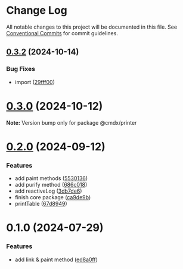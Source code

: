 # Change Log

All notable changes to this project will be documented in this file.
See [Conventional Commits](https://conventionalcommits.org) for commit guidelines.

## [0.3.2](https://github.com/miserylee/cmdx/compare/v0.3.1...v0.3.2) (2024-10-14)

### Bug Fixes

* import ([29fff00](https://github.com/miserylee/cmdx/commit/29fff00de8c3983fe07ea805601199a7c463e4d7))

# [0.3.0](https://github.com/miserylee/cmdx/compare/v0.2.1...v0.3.0) (2024-10-12)

**Note:** Version bump only for package @cmdx/printer

# [0.2.0](https://github.com/miserylee/cmdx/compare/v0.1.0...v0.2.0) (2024-09-12)

### Features

* add paint methods ([5530136](https://github.com/miserylee/cmdx/commit/55301367ae388129ac93ce1cea695f51eac34161))
* add purify method ([686c018](https://github.com/miserylee/cmdx/commit/686c018e0883de3086f9da74ec25de253cb7aae3))
* add reactiveLog ([3db7de6](https://github.com/miserylee/cmdx/commit/3db7de65c0e6538a402f86655f010b381d25653e))
* finish core package ([ca9de9b](https://github.com/miserylee/cmdx/commit/ca9de9b4f2e380b965527f4949281b84c04be738))
* printTable ([67d8949](https://github.com/miserylee/cmdx/commit/67d8949a67db179228c0e8b43713b8e881259590))

# 0.1.0 (2024-07-29)

### Features

* add link & paint method ([ed8a0ff](https://github.com/miserylee/cmdx/commit/ed8a0ff3c108586b97748a9e28902cf01e353c68))
